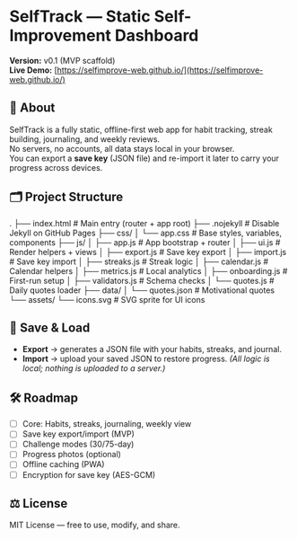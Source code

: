# SelfTrack — Static Self-Improvement Dashboard

**Version:** v0.1 (MVP scaffold)  
**Live Demo:** [https://selfimprove-web.github.io/](https://selfimprove-web.github.io/)

## 📖 About
SelfTrack is a fully static, offline-first web app for habit tracking, streak building, journaling, and weekly reviews.  
No servers, no accounts, all data stays local in your browser.  
You can export a **save key** (JSON file) and re-import it later to carry your progress across devices.

## 🗂️ Project Structure
.
├── index.html          # Main entry (router + app root)
├── .nojekyll           # Disable Jekyll on GitHub Pages
├── css/
│   └── app.css         # Base styles, variables, components
├── js/
│   ├── app.js          # App bootstrap + router
│   ├── ui.js           # Render helpers + views
│   ├── export.js       # Save key export
│   ├── import.js       # Save key import
│   ├── streaks.js      # Streak logic
│   ├── calendar.js     # Calendar helpers
│   ├── metrics.js      # Local analytics
│   ├── onboarding.js   # First-run setup
│   ├── validators.js   # Schema checks
│   └── quotes.js       # Daily quotes loader
├── data/
│   └── quotes.json     # Motivational quotes
└── assets/
    └── icons.svg       # SVG sprite for UI icons


## 🔑 Save & Load

* **Export** → generates a JSON file with your habits, streaks, and journal.
* **Import** → upload your saved JSON to restore progress.
  *(All logic is local; nothing is uploaded to a server.)*

## 🛠️ Roadmap

* [ ] Core: Habits, streaks, journaling, weekly view
* [ ] Save key export/import (MVP)
* [ ] Challenge modes (30/75-day)
* [ ] Progress photos (optional)
* [ ] Offline caching (PWA)
* [ ] Encryption for save key (AES-GCM)

## ⚖️ License

MIT License — free to use, modify, and share.
